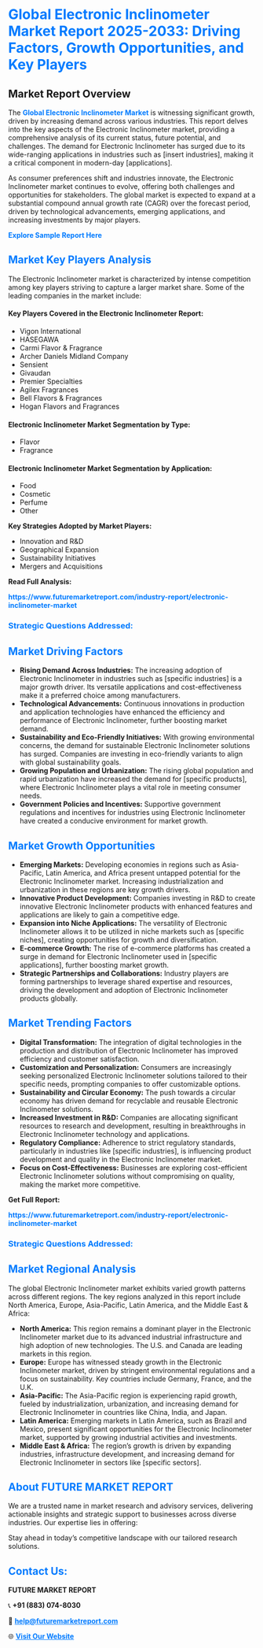 <h1 style="color: #007BFF;">Global Electronic Inclinometer Market Report 2025-2033: Driving Factors, Growth Opportunities, and Key Players</h1>

<section id="overview">
<h2>Market Report Overview</h2>
<p>The <a href="https://www.futuremarketreport.com/industry-report/electronic-inclinometer-market" style="color: #007BFF; text-decoration: none;"><strong>Global Electronic Inclinometer Market</strong></a> is witnessing significant growth, driven by increasing demand across various industries. This report delves into the key aspects of the Electronic Inclinometer market, providing a comprehensive analysis of its current status, future potential, and challenges. The demand for Electronic Inclinometer has surged due to its wide-ranging applications in industries such as [insert industries], making it a critical component in modern-day [applications].</p>
<p>As consumer preferences shift and industries innovate, the Electronic Inclinometer market continues to evolve, offering both challenges and opportunities for stakeholders. The global market is expected to expand at a substantial compound annual growth rate (CAGR) over the forecast period, driven by technological advancements, emerging applications, and increasing investments by major players.</p>
</section>

<section id="overview">
<p><a href="https://www.futuremarketreport.com/request-sample/reportId=35188" style="color: #007BFF; text-decoration: none;"><strong>Explore Sample Report Here</strong></a></p>
</section>

<section id="key-players">
<h2 style="color: #007BFF;">Market Key Players Analysis</h2>
<p>The Electronic Inclinometer market is characterized by intense competition among key players striving to capture a larger market share. Some of the leading companies in the market include:</p>
<h4>Key Players Covered in the Electronic Inclinometer Report:</h4>
<ul><li>Vigon International</li><li>HASEGAWA</li><li>Carmi Flavor &amp; Fragrance</li><li>Archer Daniels Midland Company</li><li>Sensient</li><li>Givaudan</li><li>Premier Specialties</li><li>Agilex Fragrances</li><li>Bell Flavors &amp; Fragrances</li><li>Hogan Flavors and Fragrances</li></ul>
<h4>Electronic Inclinometer Market Segmentation by Type:</h4>
<ul><li>Flavor</li><li>Fragrance</li></ul>

<h4>Electronic Inclinometer Market Segmentation by Application:</h4>
<ul><li>Food</li><li>Cosmetic</li><li>Perfume</li><li>Other</li></ul>
<p><strong>Key Strategies Adopted by Market Players:</strong></p>
<ul>
<li>Innovation and R&D</li>
<li>Geographical Expansion</li>
<li>Sustainability Initiatives</li>
<li>Mergers and Acquisitions</li>
</ul>
</section>

<section>
<p><strong>Read Full Analysis: </strong></p><a href="https://www.futuremarketreport.com/industry-report/electronic-inclinometer-market" style="color: #007BFF; text-decoration: none;"><strong>https://www.futuremarketreport.com/industry-report/electronic-inclinometer-market</strong></a>
<h3 style="color: #007BFF;">Strategic Questions Addressed:</h3>
</section>

<section id="driving-factors">
<h2 style="color: #007BFF;">Market Driving Factors</h2>
<ul>
<li><strong>Rising Demand Across Industries:</strong> The increasing adoption of Electronic Inclinometer in industries such as [specific industries] is a major growth driver. Its versatile applications and cost-effectiveness make it a preferred choice among manufacturers.</li>
<li><strong>Technological Advancements:</strong> Continuous innovations in production and application technologies have enhanced the efficiency and performance of Electronic Inclinometer, further boosting market demand.</li>
<li><strong>Sustainability and Eco-Friendly Initiatives:</strong> With growing environmental concerns, the demand for sustainable Electronic Inclinometer solutions has surged. Companies are investing in eco-friendly variants to align with global sustainability goals.</li>
<li><strong>Growing Population and Urbanization:</strong> The rising global population and rapid urbanization have increased the demand for [specific products], where Electronic Inclinometer plays a vital role in meeting consumer needs.</li>
<li><strong>Government Policies and Incentives:</strong> Supportive government regulations and incentives for industries using Electronic Inclinometer have created a conducive environment for market growth.</li>
</ul>
</section>

<section id="growth-opportunities">
<h2 style="color: #007BFF;">Market Growth Opportunities</h2>
<ul>
<li><strong>Emerging Markets:</strong> Developing economies in regions such as Asia-Pacific, Latin America, and Africa present untapped potential for the Electronic Inclinometer market. Increasing industrialization and urbanization in these regions are key growth drivers.</li>
<li><strong>Innovative Product Development:</strong> Companies investing in R&D to create innovative Electronic Inclinometer products with enhanced features and applications are likely to gain a competitive edge.</li>
<li><strong>Expansion into Niche Applications:</strong> The versatility of Electronic Inclinometer allows it to be utilized in niche markets such as [specific niches], creating opportunities for growth and diversification.</li>
<li><strong>E-commerce Growth:</strong> The rise of e-commerce platforms has created a surge in demand for Electronic Inclinometer used in [specific applications], further boosting market growth.</li>
<li><strong>Strategic Partnerships and Collaborations:</strong> Industry players are forming partnerships to leverage shared expertise and resources, driving the development and adoption of Electronic Inclinometer products globally.</li>
</ul>
</section>

<section id="trending-factors">
<h2 style="color: #007BFF;">Market Trending Factors</h2>
<ul>
<li><strong>Digital Transformation:</strong> The integration of digital technologies in the production and distribution of Electronic Inclinometer has improved efficiency and customer satisfaction.</li>
<li><strong>Customization and Personalization:</strong> Consumers are increasingly seeking personalized Electronic Inclinometer solutions tailored to their specific needs, prompting companies to offer customizable options.</li>
<li><strong>Sustainability and Circular Economy:</strong> The push towards a circular economy has driven demand for recyclable and reusable Electronic Inclinometer solutions.</li>
<li><strong>Increased Investment in R&D:</strong> Companies are allocating significant resources to research and development, resulting in breakthroughs in Electronic Inclinometer technology and applications.</li>
<li><strong>Regulatory Compliance:</strong> Adherence to strict regulatory standards, particularly in industries like [specific industries], is influencing product development and quality in the Electronic Inclinometer market.</li>
<li><strong>Focus on Cost-Effectiveness:</strong> Businesses are exploring cost-efficient Electronic Inclinometer solutions without compromising on quality, making the market more competitive.</li>
</ul>
</section>

<section>
<p><strong>Get Full Report: </strong></p><a href="https://www.futuremarketreport.com/industry-report/electronic-inclinometer-market" style="color: #007BFF; text-decoration: none;"><strong>https://www.futuremarketreport.com/industry-report/electronic-inclinometer-market</strong></a>
<h3 style="color: #007BFF;">Strategic Questions Addressed:</h3>
</section>


<section id="regional-analysis">
<h2 style="color: #007BFF;">Market Regional Analysis</h2>
<p>The global Electronic Inclinometer market exhibits varied growth patterns across different regions. The key regions analyzed in this report include North America, Europe, Asia-Pacific, Latin America, and the Middle East & Africa:</p>
<ul>
<li><strong>North America:</strong> This region remains a dominant player in the Electronic Inclinometer market due to its advanced industrial infrastructure and high adoption of new technologies. The U.S. and Canada are leading markets in this region.</li>
<li><strong>Europe:</strong> Europe has witnessed steady growth in the Electronic Inclinometer market, driven by stringent environmental regulations and a focus on sustainability. Key countries include Germany, France, and the U.K.</li>
<li><strong>Asia-Pacific:</strong> The Asia-Pacific region is experiencing rapid growth, fueled by industrialization, urbanization, and increasing demand for Electronic Inclinometer in countries like China, India, and Japan.</li>
<li><strong>Latin America:</strong> Emerging markets in Latin America, such as Brazil and Mexico, present significant opportunities for the Electronic Inclinometer market, supported by growing industrial activities and investments.</li>
<li><strong>Middle East & Africa:</strong> The region’s growth is driven by expanding industries, infrastructure development, and increasing demand for Electronic Inclinometer in sectors like [specific sectors].</li>
</ul>
</section>

<footer>
<h2 style="color: #007BFF;">About FUTURE MARKET REPORT</h2>
<p>We are a trusted name in market research and advisory services, delivering actionable insights and strategic support to businesses across diverse industries. Our expertise lies in offering:</p>

<p>Stay ahead in today’s competitive landscape with our tailored research solutions.</p>

<h2 style="color: #007BFF;">Contact Us:</h2>
<p><strong>FUTURE MARKET REPORT</strong></p>
<p>📞 <strong>+91 (883) 074-8030</strong></p>
<p>📧 <strong><a href="mailto:help@futuremarketreport.com" style="color: #007BFF;">help@futuremarketreport.com</a></strong></p>
<p>🌐 <strong><a href="https://www.futuremarketreport.com/" style="color: #007BFF;">Visit Our Website</a></strong></p>
</footer>
